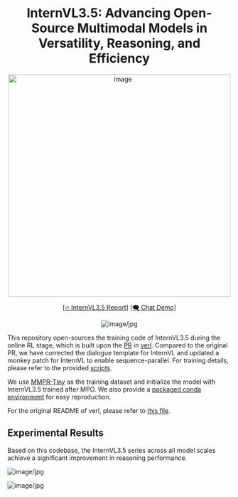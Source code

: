 <div align="center">

# InternVL3.5: Advancing Open-Source Multimodal Models in Versatility, Reasoning, and Efficiency

<div align="center">
  <img width="500" alt="image" src="https://github.com/user-attachments/assets/930e6814-8a9f-43e1-a284-118a5732daa4">
  <br>
</div>

[\[🔥 InternVL3.5 Report\]](https://huggingface.co/papers/2508.18265)
[\[🗨️ Chat Demo\]]()

![image/jpg](https://huggingface.co/OpenGVLab/InternVL3_5-241B-A28B/resolve/main/images/performance.jpg)

</div>

This repository open-sources the training code of InternVL3.5 during the online RL stage, which is built upon the [PR](https://github.com/volcengine/verl/pull/2327) in [verl](https://github.com/volcengine/verl). Compared to the original PR, we have corrected the dialogue template for InternVL and updated a monkey patch for InternVL to enable sequence-parallel. For training details, please refer to the provided [scripts](shell).

We use [MMPR-Tiny](https://huggingface.co/datasets/OpenGVLab/MMPR-Tiny) as the training dataset and initialize the model with InternVL3.5 trained after MPO. We also provide a [packaged conda environment](https://huggingface.co/Weiyun1025/InternVL3_5-RL-conda-env/blob/main/verl-internvl.tar.gz) for easy reproduction.

For the original README of verl, please refer to [this file](README_verl.md).

## Experimental Results

Based on this codebase, the InternVL3.5 series across all model scales achieve a significant improvement in reasoning performance.

![image/jpg](https://huggingface.co/OpenGVLab/InternVL3_5-241B-A28B/resolve/main/images/ablation_cascade_rl.jpg)

![image/jpg](https://huggingface.co/OpenGVLab/InternVL3_5-241B-A28B/resolve/main/images/ablation_cascade_rl_table.jpg)
